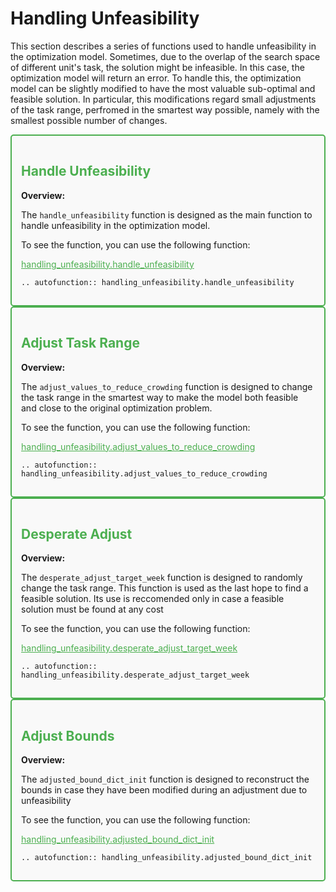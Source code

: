 # Handling Unfeasibility

This section describes a series of functions used to handle unfeasibility in the optimization model.
Sometimes, due to the overlap of the search space of different unit's task, the solution might be infeasible. In this case, the optimization model will return an error. To handle this, the optimization model can be slightly modified to have the most valuable sub-optimal and feasible solution. In particular, this modifications regard small adjustments of the task range, perfromed in the smartest way possible, namely with the smallest possible number of changes.

<div style="border: 2px solid #4CAF50; padding: 15px; background-color: #f9f9f9; border-radius: 5px;">
  <h2 style="color: #4CAF50;">Handle Unfeasibility</h2>
  <p><strong>Overview:</strong></p>
  <p>The <code>handle_unfeasibility</code> function is designed as the main function to handle unfeasibility in the optimization model.</p>
  <p>To see the function, you can use the following function:</p>
  <p><a href="https://github.com/fsartore/Schedule_MIL_optimization_pyomo/blob/main/handling_unfeasibility.py#L3-L49" target="_blank" style="color: #4CAF50;">handling_unfeasibility.handle_unfeasibility</a></p>

```{eval-rst}
.. autofunction:: handling_unfeasibility.handle_unfeasibility
```

</div>

<div style="border: 2px solid #4CAF50; padding: 15px; background-color: #f9f9f9; border-radius: 5px;">
  <h2 style="color: #4CAF50;">Adjust Task Range</h2>
  <p><strong>Overview:</strong></p>
  <p>The <code>adjust_values_to_reduce_crowding</code> function is designed to change the task range in the smartest way to make the model both feasible and close to the original optimization problem.</p>
  <p>To see the function, you can use the following function:</p>
  <p><a href="https://github.com/fsartore/Schedule_MIL_optimization_pyomo/blob/main/handling_unfeasibility.py#L52-L193" target="_blank" style="color: #4CAF50;">handling_unfeasibility.adjust_values_to_reduce_crowding</a></p>

```{eval-rst}
.. autofunction:: handling_unfeasibility.adjust_values_to_reduce_crowding
```

</div>

<div style="border: 2px solid #4CAF50; padding: 15px; background-color: #f9f9f9; border-radius: 5px;">
  <h2 style="color: #4CAF50;">Desperate Adjust</h2>
  <p><strong>Overview:</strong></p>
  <p>The <code>desperate_adjust_target_week</code> function is designed to randomly change the task range. This function is used as the last hope to find a feasible solution. Its use is reccomended only in case a feasible solution must be found at any cost</p>
  <p>To see the function, you can use the following function:</p>
  <p><a href="https://github.com/fsartore/Schedule_MIL_optimization_pyomo/blob/main/handling_unfeasibility.py#L195-L244" target="_blank" style="color: #4CAF50;">handling_unfeasibility.desperate_adjust_target_week</a></p>

```{eval-rst}
.. autofunction:: handling_unfeasibility.desperate_adjust_target_week
```

</div>

<div style="border: 2px solid #4CAF50; padding: 15px; background-color: #f9f9f9; border-radius: 5px;">
  <h2 style="color: #4CAF50;">Adjust Bounds</h2>
  <p><strong>Overview:</strong></p>
  <p>The <code>adjusted_bound_dict_init</code> function is designed to reconstruct the bounds in case they have been modified during an adjustment due to unfeasibility</p>
  <p>To see the function, you can use the following function:</p>
  <p><a href="https://github.com/fsartore/Schedule_MIL_optimization_pyomo/blob/main/handling_unfeasibility.py#L47-L268" target="_blank" style="color: #4CAF50;">handling_unfeasibility.adjusted_bound_dict_init</a></p>

```{eval-rst}
.. autofunction:: handling_unfeasibility.adjusted_bound_dict_init
```